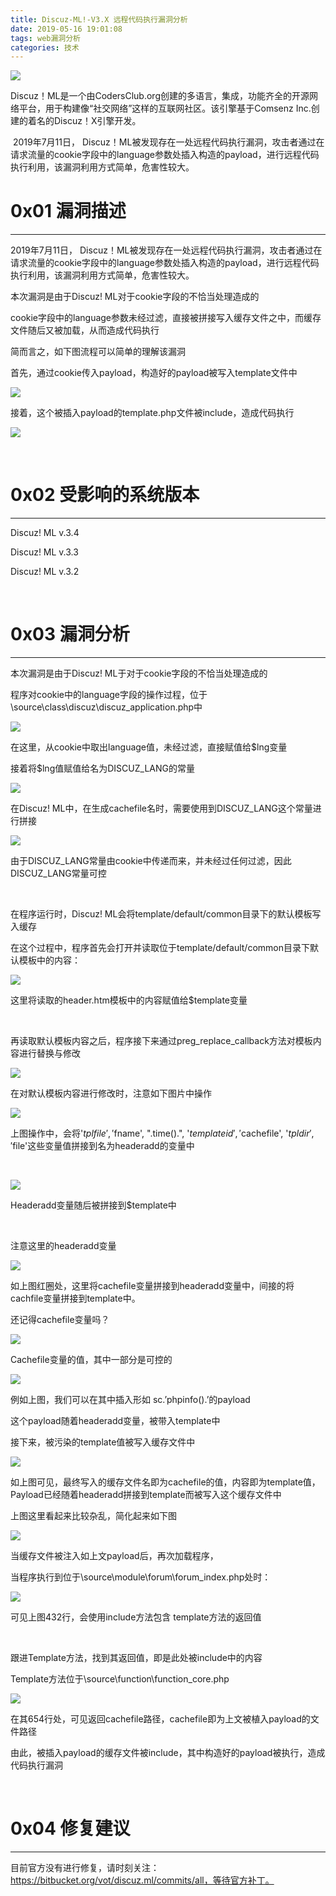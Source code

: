 ```yaml
---
title: Discuz-ML!-V3.X 远程代码执行漏洞分析
date: 2019-05-16 19:01:08
tags: web漏洞分析
categories: 技术
---
```




![](http://alphalab1-wordpress.stor.sinaapp.com/uploads/2019/07/6a11aaf8e72231dbfe893194de0c45a0.png)

Discuz！ML是一个由CodersClub.org创建的多语言，集成，功能齐全的开源网络平台，用于构建像“社交网络”这样的互联网社区。该引擎基于Comsenz Inc.创建的着名的Discuz！X引擎开发。

&nbsp;2019年7月11日， Discuz！ML被发现存在一处远程代码执行漏洞，攻击者通过在请求流量的cookie字段中的language参数处插入构造的payload，进行远程代码执行利用，该漏洞利用方式简单，危害性较大。

<!--more-->

# **0x01 漏洞描述**

* * *

2019年7月11日， Discuz！ML被发现存在一处远程代码执行漏洞，攻击者通过在请求流量的cookie字段中的language参数处插入构造的payload，进行远程代码执行利用，该漏洞利用方式简单，危害性较大。

本次漏洞是由于Discuz! ML对于cookie字段的不恰当处理造成的

cookie字段中的language参数未经过滤，直接被拼接写入缓存文件之中，而缓存文件随后又被加载，从而造成代码执行

简而言之，如下图流程可以简单的理解该漏洞

首先，通过cookie传入payload，构造好的payload被写入template文件中

![](http://alphalab1-wordpress.stor.sinaapp.com/uploads/2019/07/7995123cf0180b71dfc3d5a14f812f0d.png)

接着，这个被插入payload的template.php文件被include，造成代码执行

![](http://alphalab1-wordpress.stor.sinaapp.com/uploads/2019/07/560fe841e93e9950aa9d23d2293d09c8.png)

&nbsp;

# **0x02 受影响的系统版本**

* * *

Discuz! ML v.3.4

Discuz! ML v.3.3

Discuz! ML v.3.2

&nbsp;

# **0x03 漏洞分析**

* * *

本次漏洞是由于Discuz! ML于对于cookie字段的不恰当处理造成的

程序对cookie中的language字段的操作过程，位于\source\class\discuz\discuz_application.php中

![](http://alphalab1-wordpress.stor.sinaapp.com/uploads/2019/07/5a301814f5679822fd941f96e3aff9bb.png)

在这里，从cookie中取出language值，未经过滤，直接赋值给$lng变量

接着将$lng值赋值给名为DISCUZ_LANG的常量

![](http://alphalab1-wordpress.stor.sinaapp.com/uploads/2019/07/9cd8f9c903e9c0898cfaa4970d014328.png)

在Discuz! ML中，在生成cachefile名时，需要使用到DISCUZ_LANG这个常量进行拼接

![](http://alphalab1-wordpress.stor.sinaapp.com/uploads/2019/07/200495f42362d36df811a8aae17e54e5.png)

由于DISCUZ_LANG常量由cookie中传递而来，并未经过任何过滤，因此DISCUZ_LANG常量可控

&nbsp;

在程序运行时，Discuz! ML会将template/default/common目录下的默认模板写入缓存

在这个过程中，程序首先会打开并读取位于template/default/common目录下默认模板中的内容：

![](http://alphalab1-wordpress.stor.sinaapp.com/uploads/2019/07/4728787a3cba82433fc3d3fd9b3ab124.png)

这里将读取的header.htm模板中的内容赋值给$template变量

&nbsp;

再读取默认模板内容之后，程序接下来通过preg_replace_callback方法对模板内容进行替换与修改

![](http://alphalab1-wordpress.stor.sinaapp.com/uploads/2019/07/8cc38ce61df32dc7b7d51c6e856e1372.png)

在对默认模板内容进行修改时，注意如下图片中操作

![](http://alphalab1-wordpress.stor.sinaapp.com/uploads/2019/07/423679b9a066fecd6550006cf68a4217.png)

上图操作中，会将'$tplfile', '$fname', ".time().", '$templateid', '$cachefile', '$tpldir', '$file'这些变量值拼接到名为headeradd的变量中

&nbsp;

![](http://alphalab1-wordpress.stor.sinaapp.com/uploads/2019/07/e3ddd6682f0ece27b9424bdc9434fb96.png)

Headeradd变量随后被拼接到$template中

&nbsp;

注意这里的headeradd变量

![](http://alphalab1-wordpress.stor.sinaapp.com/uploads/2019/07/27c609d1f8e1849863fba2ee289f7835.png)

如上图红圈处，这里将cachefile变量拼接到headeradd变量中，间接的将cachfile变量拼接到template中。

还记得cachefile变量吗？

![](http://alphalab1-wordpress.stor.sinaapp.com/uploads/2019/07/200495f42362d36df811a8aae17e54e5.png)

Cachefile变量的值，其中一部分是可控的

![](http://alphalab1-wordpress.stor.sinaapp.com/uploads/2019/07/39c1861505bb7b2cc9d80cfb98dde40e.png)

例如上图，我们可以在其中插入形如 sc.’phpinfo().’的payload

这个payload随着headeradd变量，被带入template中

接下来，被污染的template值被写入缓存文件中

![](http://alphalab1-wordpress.stor.sinaapp.com/uploads/2019/07/fc5d5be10b4c6577c6f7c3caee88f0f9.png)

如上图可见，最终写入的缓存文件名即为cachefile的值，内容即为template值，Payload已经随着headeradd拼接到template而被写入这个缓存文件中

上图这里看起来比较杂乱，简化起来如下图

![](http://alphalab1-wordpress.stor.sinaapp.com/uploads/2019/07/5f872ac8ce662e4f8fe7141128f4f97f.png)

当缓存文件被注入如上文payload后，再次加载程序，

当程序执行到位于\source\module\forum\forum_index.php处时：

![](http://alphalab1-wordpress.stor.sinaapp.com/uploads/2019/07/8d202ec852784f1506f1f667d23c5acb.png)

可见上图432行，会使用include方法包含 template方法的返回值

&nbsp;

跟进Template方法，找到其返回值，即是此处被include中的内容

Template方法位于\source\function\function_core.php

![](http://alphalab1-wordpress.stor.sinaapp.com/uploads/2019/07/f6901cb506f6d06be066992005264466.png)

在其654行处，可见返回cachefile路径，cachefile即为上文被植入payload的文件路径

由此，被插入payload的缓存文件被include，其中构造好的payload被执行，造成代码执行漏洞

&nbsp;

# **0x04**  **修复建议**

* * *

目前官方没有进行修复，请时刻关注：https://bitbucket.org/vot/discuz.ml/commits/all，等待官方补丁。